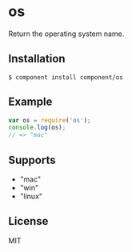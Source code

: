 
# os

  Return the operating system name.

## Installation

    $ component install component/os

## Example

```js
var os = require('os');
console.log(os);
// => "mac"
```

## Supports

  - "mac"
  - "win"
  - "linux"

## License

  MIT
